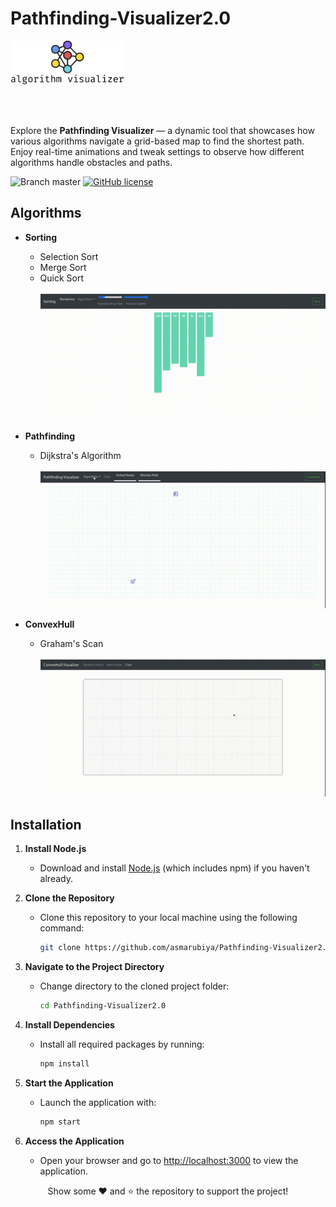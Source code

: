 # Pathfinding-Visualizer2.0

<a href="https://pathfinding-visualizer-v2.vercel.app/">
    <img src="./src/assets/heading_logo.png" alt="Algo Visualizer" title="Algorithm Visualizer" align="center" height="70" />
</a>
<br/><br/>
<br/><br/>

Explore the **Pathfinding Visualizer** — a dynamic tool that showcases how various algorithms navigate a grid-based map to find the shortest path. Enjoy real-time animations and tweak settings to observe how different algorithms handle obstacles and paths.

![Branch master](https://img.shields.io/badge/branch-main-brightgreen.svg?style=flat-square) [![GitHub license](https://img.shields.io/badge/license-MIT-blue.svg)](https://github.com/asmarubiya/Pathfinding-Visualizer2.0/blob/main/LICENSE)

## Algorithms

- **Sorting**

  - Selection Sort
  - Merge Sort
  - Quick Sort
    <br/><br/>
    <img src="./screenshots/sorting.gif" alt="Sorting Algorithms"/>

- **Pathfinding**

  - Dijkstra's Algorithm
    <br/><br/>
    <img src="./screenshots/pathfinder.gif" alt="Pathfinding Algorithms"/>

- **ConvexHull**
  - Graham's Scan
    <br/><br/>
    <img src="./screenshots/convex_instruct.gif" alt="Convex Hull Algorithms"/>


## Installation

1. **Install Node.js**

   - Download and install [Node.js](https://nodejs.org/) (which includes npm) if you haven't already.

2. **Clone the Repository**

   - Clone this repository to your local machine using the following command:
     ```bash
     git clone https://github.com/asmarubiya/Pathfinding-Visualizer2.0.git
     ```

3. **Navigate to the Project Directory**

   - Change directory to the cloned project folder:
     ```bash
     cd Pathfinding-Visualizer2.0
     ```

4. **Install Dependencies**

   - Install all required packages by running:
     ```bash
     npm install
     ```

5. **Start the Application**

   - Launch the application with:
     ```bash
     npm start
     ```

6. **Access the Application**
   - Open your browser and go to [http://localhost:3000](https://pathfinding-visualizer-v2.vercel.app/) to view the application.

<p align="center">
Show some ❤️ and ⭐️ the repository to support the project!
</p>
